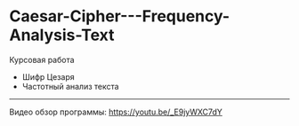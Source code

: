 # Caesar-Cipher---Frequency-Analysis-Text
Курсовая работа 
- Шифр Цезаря 
- Частотный анализ текста 
-------------------------------------------
Видео обзор программы:  https://youtu.be/_E9jyWXC7dY
